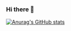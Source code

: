 ### Hi there 👋

[![Anurag's GitHub stats](https://github-readme-stats.vercel.app/api?username=ntkhaiuet&count_private=true&show_icons=true&theme=radical)](https://github.com/anuraghazra/github-readme-stats)
<!--
**ntkhaiuet/ntkhaiuet** is a ✨ _special_ ✨ repository because its `README.md` (this file) appears on your GitHub profile.

Here are some ideas to get you started:

- 🔭 I’m currently working on ...
- 🌱 I’m currently learning ...
- 👯 I’m looking to collaborate on ...
- 🤔 I’m looking for help with ...
- 💬 Ask me about ...
- 📫 How to reach me: ...
- 😄 Pronouns: ...
- ⚡ Fun fact: ...
-->
